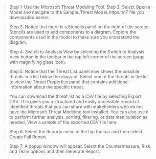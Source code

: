 >Step 1: Use the Microsoft Threat Modeling Tool.
>Step 2: Select Open a Model and navigate to the Sample_Threat Model_https.tm7  file you downloaded earlier.

>Step 3: Notice that there is a Stencils panel on the right of the screen. Stencils are used to add components to a diagram. Explore the components used in the model to make sure you understand the diagram.

>Step 4: Switch to Analysis View by selecting the Switch to Analysis View button in the toolbar in the top left corner of the screen (page with magnifying glass icon).

>Step 5: Notice that the Threat List panel now shows the possible threats in a list below the diagram. Select one of the threats in the list to view the Threat Properties panel that contains additional information about the specific threat.

>You can download the threat list as a CSV file by selecting Export CSV. This gives you a structured and easily accessible record of identified threats that you can share with stakeholders who do not have the Microsoft Threat Modeling tool installed. You can also use it to perform further analysis, sorting, filtering, or data manipulation as needed. View a sample of the exported CSV file here:

>Step 6: Select the Reports menu in the top toolbar and then select Create Full Report.

>Step 7: A popup window will appear. Select the Countermeasure, Risk, and Team options and then Generate Report.
